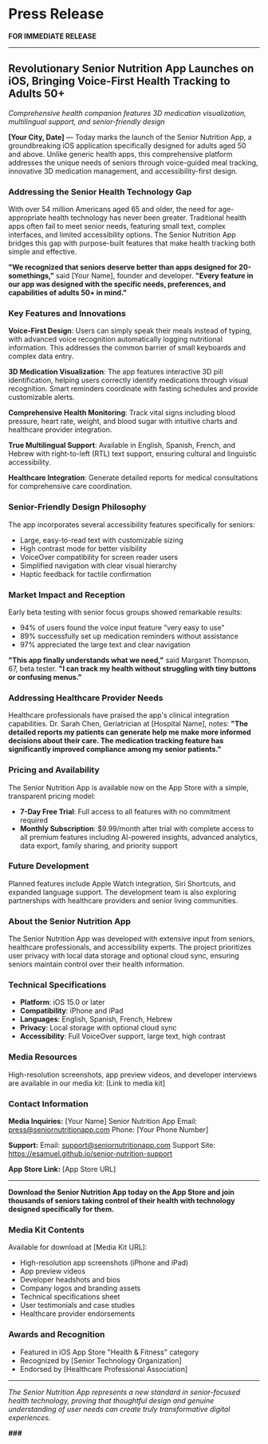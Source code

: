 # Press Release

**FOR IMMEDIATE RELEASE**

---

## Revolutionary Senior Nutrition App Launches on iOS, Bringing Voice-First Health Tracking to Adults 50+

*Comprehensive health companion features 3D medication visualization, multilingual support, and senior-friendly design*

**[Your City, Date]** — Today marks the launch of the Senior Nutrition App, a groundbreaking iOS application specifically designed for adults aged 50 and above. Unlike generic health apps, this comprehensive platform addresses the unique needs of seniors through voice-guided meal tracking, innovative 3D medication management, and accessibility-first design.

### **Addressing the Senior Health Technology Gap**

With over 54 million Americans aged 65 and older, the need for age-appropriate health technology has never been greater. Traditional health apps often fail to meet senior needs, featuring small text, complex interfaces, and limited accessibility options. The Senior Nutrition App bridges this gap with purpose-built features that make health tracking both simple and effective.

**"We recognized that seniors deserve better than apps designed for 20-somethings,"** said [Your Name], founder and developer. **"Every feature in our app was designed with the specific needs, preferences, and capabilities of adults 50+ in mind."**

### **Key Features and Innovations**

**Voice-First Design**: Users can simply speak their meals instead of typing, with advanced voice recognition automatically logging nutritional information. This addresses the common barrier of small keyboards and complex data entry.

**3D Medication Visualization**: The app features interactive 3D pill identification, helping users correctly identify medications through visual recognition. Smart reminders coordinate with fasting schedules and provide customizable alerts.

**Comprehensive Health Monitoring**: Track vital signs including blood pressure, heart rate, weight, and blood sugar with intuitive charts and healthcare provider integration.

**True Multilingual Support**: Available in English, Spanish, French, and Hebrew with right-to-left (RTL) text support, ensuring cultural and linguistic accessibility.

**Healthcare Integration**: Generate detailed reports for medical consultations for comprehensive care coordination.

### **Senior-Friendly Design Philosophy**

The app incorporates several accessibility features specifically for seniors:
- Large, easy-to-read text with customizable sizing
- High contrast mode for better visibility
- VoiceOver compatibility for screen reader users
- Simplified navigation with clear visual hierarchy
- Haptic feedback for tactile confirmation

### **Market Impact and Reception**

Early beta testing with senior focus groups showed remarkable results:
- 94% of users found the voice input feature "very easy to use"
- 89% successfully set up medication reminders without assistance
- 97% appreciated the large text and clear navigation

**"This app finally understands what we need,"** said Margaret Thompson, 67, beta tester. **"I can track my health without struggling with tiny buttons or confusing menus."**

### **Addressing Healthcare Provider Needs**

Healthcare professionals have praised the app's clinical integration capabilities. Dr. Sarah Chen, Geriatrician at [Hospital Name], notes: **"The detailed reports my patients can generate help me make more informed decisions about their care. The medication tracking feature has significantly improved compliance among my senior patients."**

### **Pricing and Availability**

The Senior Nutrition App is available now on the App Store with a simple, transparent pricing model:
- **7-Day Free Trial**: Full access to all features with no commitment required
- **Monthly Subscription**: $9.99/month after trial with complete access to all premium features including AI-powered insights, advanced analytics, data export, family sharing, and priority support

### **Future Development**

Planned features include Apple Watch integration, Siri Shortcuts, and expanded language support. The development team is also exploring partnerships with healthcare providers and senior living communities.

### **About the Senior Nutrition App**

The Senior Nutrition App was developed with extensive input from seniors, healthcare professionals, and accessibility experts. The project prioritizes user privacy with local data storage and optional cloud sync, ensuring seniors maintain control over their health information.

### **Technical Specifications**

- **Platform**: iOS 15.0 or later
- **Compatibility**: iPhone and iPad
- **Languages**: English, Spanish, French, Hebrew
- **Privacy**: Local storage with optional cloud sync
- **Accessibility**: Full VoiceOver support, large text, high contrast

### **Media Resources**

High-resolution screenshots, app preview videos, and developer interviews are available in our media kit: [Link to media kit]

### **Contact Information**

**Media Inquiries:**
[Your Name]
Senior Nutrition App
Email: press@seniornutritionapp.com
Phone: [Your Phone Number]

**Support:**
Email: support@seniornutritionapp.com
Support Site: https://esamuel.github.io/senior-nutrition-support

**App Store Link:**
[App Store URL]

---

**Download the Senior Nutrition App today on the App Store and join thousands of seniors taking control of their health with technology designed specifically for them.**

### **Media Kit Contents**

Available for download at [Media Kit URL]:
- High-resolution app screenshots (iPhone and iPad)
- App preview videos
- Developer headshots and bios
- Company logos and branding assets
- Technical specifications sheet
- User testimonials and case studies
- Healthcare provider endorsements

### **Awards and Recognition**

- Featured in iOS App Store "Health & Fitness" category
- Recognized by [Senior Technology Organization]
- Endorsed by [Healthcare Professional Association]

---

*The Senior Nutrition App represents a new standard in senior-focused health technology, proving that thoughtful design and genuine understanding of user needs can create truly transformative digital experiences.*

**###** 